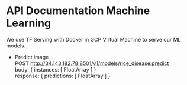 # API Documentation Machine Learning
We use TF Serving with Docker in GCP Virtual Machine to serve our ML models.
- Predict image
<br>POST http://34.143.182.78:8501/v1/models/rice_disease:predict
<br>body: {
  instances: [
    FloatArray
  ]
}
<br>response: {
  predictions: [
    FloatArray
  ]
}
